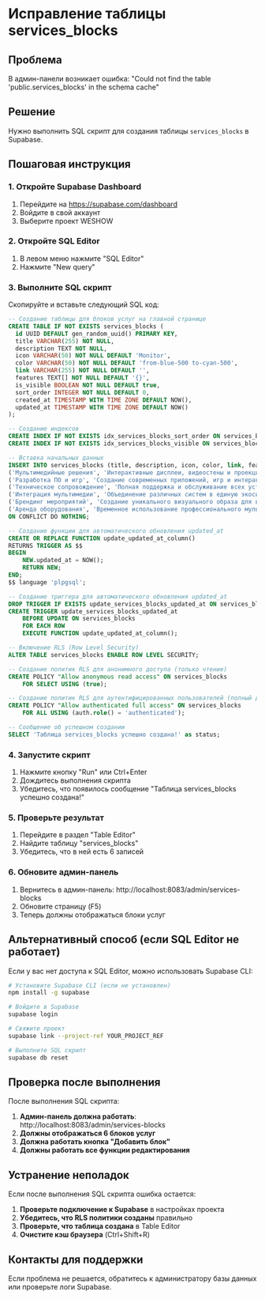 # Исправление таблицы services_blocks

## Проблема
В админ-панели возникает ошибка: "Could not find the table 'public.services_blocks' in the schema cache"

## Решение
Нужно выполнить SQL скрипт для создания таблицы `services_blocks` в Supabase.

## Пошаговая инструкция

### 1. Откройте Supabase Dashboard
1. Перейдите на https://supabase.com/dashboard
2. Войдите в свой аккаунт
3. Выберите проект WESHOW

### 2. Откройте SQL Editor
1. В левом меню нажмите "SQL Editor"
2. Нажмите "New query"

### 3. Выполните SQL скрипт
Скопируйте и вставьте следующий SQL код:

```sql
-- Создание таблицы для блоков услуг на главной странице
CREATE TABLE IF NOT EXISTS services_blocks (
  id UUID DEFAULT gen_random_uuid() PRIMARY KEY,
  title VARCHAR(255) NOT NULL,
  description TEXT NOT NULL,
  icon VARCHAR(50) NOT NULL DEFAULT 'Monitor',
  color VARCHAR(50) NOT NULL DEFAULT 'from-blue-500 to-cyan-500',
  link VARCHAR(255) NOT NULL DEFAULT '',
  features TEXT[] NOT NULL DEFAULT '{}',
  is_visible BOOLEAN NOT NULL DEFAULT true,
  sort_order INTEGER NOT NULL DEFAULT 0,
  created_at TIMESTAMP WITH TIME ZONE DEFAULT NOW(),
  updated_at TIMESTAMP WITH TIME ZONE DEFAULT NOW()
);

-- Создание индексов
CREATE INDEX IF NOT EXISTS idx_services_blocks_sort_order ON services_blocks(sort_order);
CREATE INDEX IF NOT EXISTS idx_services_blocks_visible ON services_blocks(is_visible);

-- Вставка начальных данных
INSERT INTO services_blocks (title, description, icon, color, link, features, is_visible, sort_order) VALUES
('Мультимедийные решения', 'Интерактивные дисплеи, видеостены и проекционные системы для вашего бизнеса', 'Monitor', 'from-blue-500 to-cyan-500', 'multimedia', ARRAY['LED-видеостены', 'Интерактивные панели', 'Проекционные системы'], true, 1),
('Разработка ПО и игр', 'Создание современных приложений, игр и интерактивных решений', 'Smartphone', 'from-purple-500 to-pink-500', 'development', ARRAY['Мобильные приложения', 'Интерактивные игры', 'AR/VR решения'], true, 2),
('Техническое сопровождение', 'Полная поддержка и обслуживание всех установленных систем', 'Users', 'from-green-500 to-emerald-500', 'technical-support', ARRAY['24/7 мониторинг', 'Профилактика', 'Экстренная поддержка'], true, 3),
('Интеграция мультимедии', 'Объединение различных систем в единую экосистему', 'Settings', 'from-orange-500 to-red-500', 'complex-solutions', ARRAY['Системная интеграция', 'Автоматизация', 'Управление контентом'], true, 4),
('Брендинг мероприятий', 'Создание уникального визуального образа для ваших событий', 'Palette', 'from-indigo-500 to-purple-500', 'design', ARRAY['Визуальная идентичность', 'Интерактивные элементы', 'Цифровые решения'], true, 5),
('Аренда оборудования', 'Временное использование профессионального мультимедийного оборудования', 'Zap', 'from-yellow-500 to-orange-500', 'equipment-rental', ARRAY['Гибкие условия', 'Техподдержка', 'Быстрая доставка'], true, 6)
ON CONFLICT DO NOTHING;

-- Создание функции для автоматического обновления updated_at
CREATE OR REPLACE FUNCTION update_updated_at_column()
RETURNS TRIGGER AS $$
BEGIN
    NEW.updated_at = NOW();
    RETURN NEW;
END;
$$ language 'plpgsql';

-- Создание триггера для автоматического обновления updated_at
DROP TRIGGER IF EXISTS update_services_blocks_updated_at ON services_blocks;
CREATE TRIGGER update_services_blocks_updated_at
    BEFORE UPDATE ON services_blocks
    FOR EACH ROW
    EXECUTE FUNCTION update_updated_at_column();

-- Включение RLS (Row Level Security)
ALTER TABLE services_blocks ENABLE ROW LEVEL SECURITY;

-- Создание политик RLS для анонимного доступа (только чтение)
CREATE POLICY "Allow anonymous read access" ON services_blocks
    FOR SELECT USING (true);

-- Создание политик RLS для аутентифицированных пользователей (полный доступ)
CREATE POLICY "Allow authenticated full access" ON services_blocks
    FOR ALL USING (auth.role() = 'authenticated');

-- Сообщение об успешном создании
SELECT 'Таблица services_blocks успешно создана!' as status;
```

### 4. Запустите скрипт
1. Нажмите кнопку "Run" или Ctrl+Enter
2. Дождитесь выполнения скрипта
3. Убедитесь, что появилось сообщение "Таблица services_blocks успешно создана!"

### 5. Проверьте результат
1. Перейдите в раздел "Table Editor"
2. Найдите таблицу "services_blocks"
3. Убедитесь, что в ней есть 6 записей

### 6. Обновите админ-панель
1. Вернитесь в админ-панель: http://localhost:8083/admin/services-blocks
2. Обновите страницу (F5)
3. Теперь должны отображаться блоки услуг

## Альтернативный способ (если SQL Editor не работает)

Если у вас нет доступа к SQL Editor, можно использовать Supabase CLI:

```bash
# Установите Supabase CLI (если не установлен)
npm install -g supabase

# Войдите в Supabase
supabase login

# Свяжите проект
supabase link --project-ref YOUR_PROJECT_REF

# Выполните SQL скрипт
supabase db reset
```

## Проверка после выполнения

После выполнения SQL скрипта:

1. **Админ-панель должна работать**: http://localhost:8083/admin/services-blocks
2. **Должны отображаться 6 блоков услуг**
3. **Должна работать кнопка "Добавить блок"**
4. **Должны работать все функции редактирования**

## Устранение неполадок

Если после выполнения SQL скрипта ошибка остается:

1. **Проверьте подключение к Supabase** в настройках проекта
2. **Убедитесь, что RLS политики созданы** правильно
3. **Проверьте, что таблица создана** в Table Editor
4. **Очистите кэш браузера** (Ctrl+Shift+R)

## Контакты для поддержки

Если проблема не решается, обратитесь к администратору базы данных или проверьте логи Supabase.
